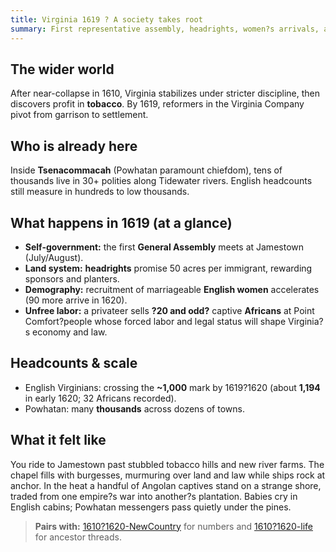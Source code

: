 ```yaml
---
title: Virginia 1619 ? A society takes root
summary: First representative assembly, headrights, women?s arrivals, and the ?20 and odd? Africans turn a garrison into a settler society.
---
```


## The wider world
After near-collapse in 1610, Virginia stabilizes under stricter discipline, then discovers profit in **tobacco**. By 1619, reformers in the Virginia Company pivot from garrison to settlement.

## Who is already here
Inside **Tsenacommacah** (Powhatan paramount chiefdom), tens of thousands live in 30+ polities along Tidewater rivers. English headcounts still measure in hundreds to low thousands.

## What happens in 1619 (at a glance)
- **Self-government:** the first **General Assembly** meets at Jamestown (July/August).  
- **Land system:** **headrights** promise 50 acres per immigrant, rewarding sponsors and planters.  
- **Demography:** recruitment of marriageable **English women** accelerates (90 more arrive in 1620).  
- **Unfree labor:** a privateer sells **?20 and odd?** captive **Africans** at Point Comfort?people whose forced labor and legal status will shape Virginia?s economy and law.

## Headcounts & scale
- English Virginians: crossing the **~1,000** mark by 1619?1620 (about **1,194** in early 1620; 32 Africans recorded).  
- Powhatan: many **thousands** across dozens of towns.

## What it felt like
You ride to Jamestown past stubbled tobacco hills and new river farms. The chapel fills with burgesses, murmuring over land and law while ships rock at anchor. In the heat a handful of Angolan captives stand on a strange shore, traded from one empire?s war into another?s plantation. Babies cry in English cabins; Powhatan messengers pass quietly under the pines.

> **Pairs with:** [1610?1620-NewCountry](./1610-1620-NewCountry.md) for numbers and [1610?1620-life](./1610-1620-life.md) for ancestor threads.

